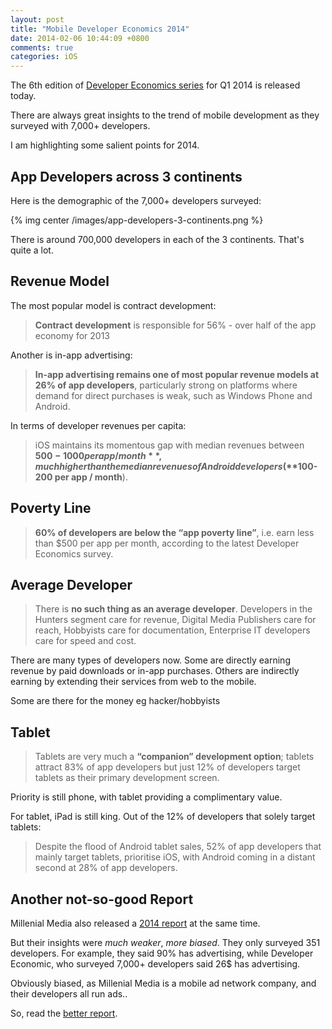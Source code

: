 ```yaml
---
layout: post
title: "Mobile Developer Economics 2014"
date: 2014-02-06 10:44:09 +0800
comments: true
categories: iOS
---
```


The 6th edition of [Developer Economics series](http://www.developereconomics.com/reports/q1-2014/) for Q1 2014 is released today.

There are always great insights to the trend of mobile development as they surveyed with 7,000+ developers.

I am highlighting some salient points for 2014.

<!-- more -->

## App Developers across 3 continents

Here is the demographic of the 7,000+ developers surveyed:

{% img center /images/app-developers-3-continents.png %}

There is around 700,000 developers in each of the 3 continents. That's quite a lot.


## Revenue Model

The most popular model is contract development:

> **Contract development** is responsible for 56% - over half of the app economy for 2013

Another is in-app advertising:

> **In-app advertising remains one of most popular revenue models at 26% of app developers**, particularly strong on platforms where demand for direct purchases is weak, such as Windows Phone and Android.

In terms of developer revenues per capita:

> iOS maintains its momentous gap with median revenues between **$500-1000 per app / month**, much higher than the median revenues of Android developers (**$100-200 per app / month**).


## Poverty Line

> **60% of developers are below the “app poverty line”**, i.e. earn less than $500 per app per month, according to the latest Developer Economics survey.


## Average Developer

> There is **no such thing as an average developer**. Developers in the Hunters segment care for revenue, Digital Media Publishers care for reach, Hobbyists care for documentation, Enterprise IT developers care for speed and cost.

There are many types of developers now. Some are directly earning revenue by paid downloads or in-app purchases. Others are indirectly earning by extending their services from web to the mobile.

Some are there for the money eg hacker/hobbyists


## Tablet

> Tablets are very much a **“companion” development option**; tablets attract 83% of app developers but just 12% of developers target tablets as their primary development screen.

Priority is still phone, with tablet providing a complimentary value.

For tablet, iPad is still king. Out of the 12% of developers that solely target tablets:

> Despite the flood of Android tablet sales, 52% of app developers that mainly target tablets, prioritise iOS, with Android coming in a distant second at 28% of app developers.


## Another not-so-good Report

Millenial Media also released a [2014 report](http://www.millennialmedia.com/mobile-intelligence/special-reports/) at the same time.

But their insights were _much weaker_, _more biased_. They only surveyed 351 developers. For example, they said 90% has advertising, while Developer Economic, who surveyed 7,000+ developers said 26$ has advertising.

Obviously biased, as Millenial Media is a mobile ad network company, and their developers all run ads..

So, read the [better report](http://www.developereconomics.com/reports/q1-2014/).

